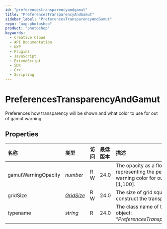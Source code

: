 ```yaml
---
id: "preferencestransparencyandgamut"
title: "PreferencesTransparencyAndGamut"
sidebar_label: "PreferencesTransparencyAndGamut"
repo: "uxp-photoshop"
product: "photoshop"
keywords:
  - Creative Cloud
  - API Documentation
  - UXP
  - Plugins
  - JavaScript
  - ExtendScript
  - SDK
  - C++
  - Scripting
---
```


# PreferencesTransparencyAndGamut

Preferences how transparency will be shown and what color to use for out of gamut warning

## Properties

| 名称 | 类型 | 访问 | 最低版本 | 描述 |
| :------ | :------ | :------ | :------ | :------ |
| gamutWarningOpacity | *number* | R W | 24.0 | The opacity as a float number representing the percentage of the warning color for out-of-gamut colors [1,100]. |
| gridSize | [*GridSize*](/ps_reference/modules/constants/#gridsize) | R W | 24.0 | The size of grid squares used to construct the transparency pattern |
| typename | *string* | R | 24.0 | The class name of the referenced object: *&quot;PreferencesTransparencyAndGamut&quot;*. |
